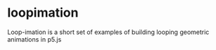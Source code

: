 # loopimation
Loop-imation is a short set of examples of building looping geometric animations in p5.js
